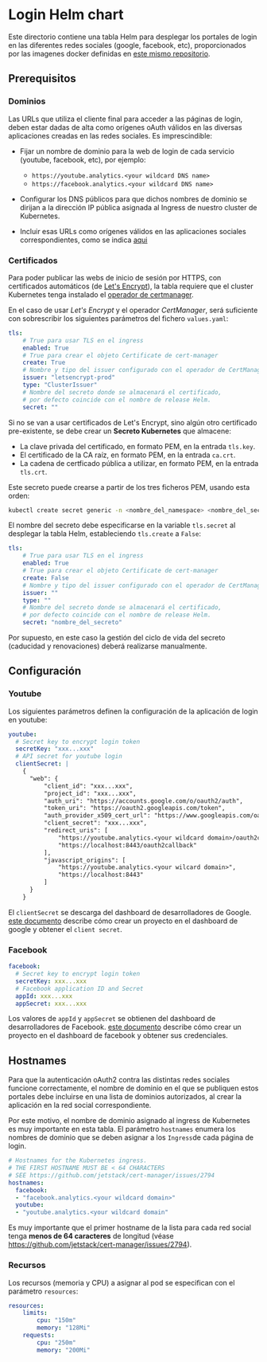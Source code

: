 # Login Helm chart

Este directorio contiene una tabla Helm para desplegar los portales de login en las diferentes redes sociales (google, facebook, etc), proporcionados por las imagenes docker definidas en [este mismo repositorio](../../docker).

## Prerequisitos

### Dominios

Las URLs que utiliza el cliente final para acceder a las páginas de login, deben estar dadas de alta como orígenes oAuth válidos en las diversas aplicaciones creadas en las redes sociales. Es imprescindible:

- Fijar un nombre de dominio para la web de login de cada servicio (youtube, facebook, etc), por ejemplo:

  - `https://youtube.analytics.<your wildcard DNS name>`
  - `https://facebook.analytics.<your wildcard DNS name>`
  
- Configurar los DNS públicos para que dichos nombres de dominio se dirijan a la dirección IP pública asignada al Ingress de nuestro cluster de Kubernetes.
- Incluir esas URLs como orígenes válidos en las aplicaciones sociales correspondientes, como se indica [aqui](../../docker/README.md)

### Certificados

Para poder publicar las webs de inicio de sesión por HTTPS, con certificados automáticos (de [Let's Encrypt](https://letsencrypt.org)), la tabla requiere que el cluster Kubernetes tenga instalado el [operador de certmanager](https://cert-manager.io/docs/).

En el caso de usar *Let's Encrypt* y el operador *CertManager*, será suficiente con sobrescribir los siguientes parámetros del fichero `values.yaml`:

```yaml
tls:
    # True para usar TLS en el ingress
    enabled: True
    # True para crear el objeto Certificate de cert-manager
    create: True
    # Nombre y tipo del issuer configurado con el operador de CertManager
    issuer: "letsencrypt-prod"
    type: "ClusterIssuer"
    # Nombre del secreto donde se almacenará el certificado,
    # por defecto coincide con el nombre de release Helm.
    secret: ""
```

Si no se van a usar certificados de Let's Encrypt, sino algún otro certificado pre-existente, se debe crear un **Secreto Kubernetes** que almacene:

- La clave privada del certificado, en formato PEM,  en la entrada `tls.key`.
- El certificado de la CA raíz, en formato PEM,  en la entrada `ca.crt`.
- La cadena de certficado pública a utilizar, en formato PEM, en la entrada `tls.crt`.

Este secreto puede crearse a partir de los tres ficheros PEM, usando esta orden:

```bash
kubectl create secret generic -n <nombre_del_namespace> <nombre_del_secreto> --from-file=ca.crt --from-file=tls.key --from-file tls.crt
```

El nombre del secreto debe especificarse en la variable `tls.secret` al desplegar la tabla Helm, estableciendo `tls.create` a `False`:

```yaml
tls:
    # True para usar TLS en el ingress
    enabled: True
    # True para crear el objeto Certificate de cert-manager
    create: False
    # Nombre y tipo del issuer configurado con el operador de CertManager
    issuer: ""
    type: ""
    # Nombre del secreto donde se almacenará el certificado,
    # por defecto coincide con el nombre de release Helm.
    secret: "nombre_del_secreto"
```

Por supuesto, en este caso la gestión del ciclo de vida del secreto (caducidad y renovaciones) deberá realizarse manualmente.

## Configuración

### Youtube

Los siguientes parámetros definen la configuración de la aplicación de login en youtube:

```yaml
youtube:
  # Secret key to encrypt login token
  secretKey: "xxx...xxx"
  # API secret for youtube login
  clientSecret: |
    {
      "web": {
          "client_id": "xxx...xxx",
          "project_id": "xxx...xxx",
          "auth_uri": "https://accounts.google.com/o/oauth2/auth",
          "token_uri": "https://oauth2.googleapis.com/token",
          "auth_provider_x509_cert_url": "https://www.googleapis.com/oauth2/v1/certs",
          "client_secret": "xxx...xxx",
          "redirect_uris": [
              "https://youtube.analytics.<your wildcard domain>/oauth2callback",
              "https://localhost:8443/oauth2callback"
          ],
          "javascript_origins": [
              "https://youtube.analytics.<your wilcard domain>",
              "https://localhost:8443"
          ]
      }
    }
```

El `clientSecret` se descarga del dashboard de desarrolladores de Google. [este documento](../../docker/youtube/README.md) describe cómo crear un proyecto en el dashboard de google y obtener el `client secret`. 

### Facebook

```yaml
facebook:
  # Secret key to encrypt login token
  secretKey: xxx...xxx
  # Facebook application ID and Secret
  appId: xxx...xxx
  appSecret: xxx...xxx
```

Los valores de `appId` y `appSecret` se obtienen del dashboard de desarrolladores de Facebook. [este documento](../../docker/facebook/README.md) describe cómo crear un proyecto en el dashboard de facebook y obtener sus credenciales. 

## Hostnames

Para que la autenticación oAuth2 contra las distintas redes sociales funcione correctamente, el nombre de dominio en el que se publiquen estos portales debe incluirse en una lista de dominios autorizados, al crear la aplicación en la red social correspondiente.

Por este motivo, el nombre de dominio asignado al ingress de Kubernetes es muy importante en esta tabla. El parámetro `hostnames` enumera los nombres de dominio que se deben asignar a los `Ingress`de cada página de login.

```yaml
# Hostnames for the Kubernetes ingress.
# THE FIRST HOSTNAME MUST BE < 64 CHARACTERS
# SEE https://github.com/jetstack/cert-manager/issues/2794
hostnames:
  facebook:
  - "facebook.analytics.<your wildcard domain>"
  youtube:
  - "youtube.analytics.<your wildcard domain"
```

Es muy importante que el primer hostname de la lista para cada red social tenga **menos de 64 caracteres** de longitud (véase https://github.com/jetstack/cert-manager/issues/2794).

### Recursos

Los recursos (memoria y CPU) a asignar al pod se especifican con el parámetro `resources`:

```yaml
resources:
    limits:
        cpu: "150m"
        memory: "128Mi"
    requests:
        cpu: "250m"
        memory: "200Mi"
```
